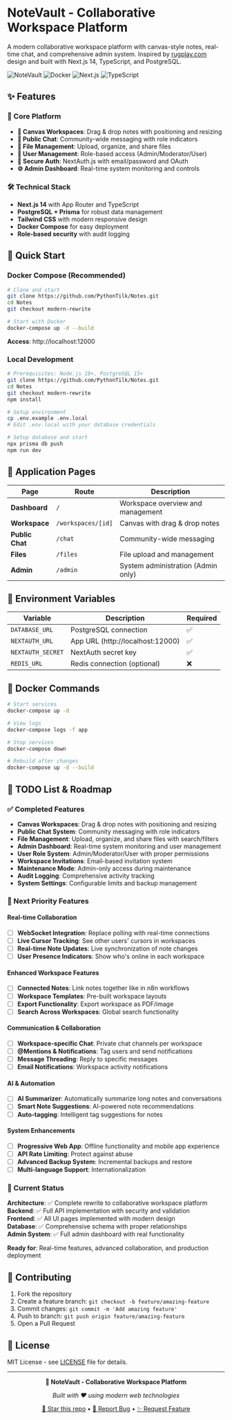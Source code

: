 # NoteVault - Collaborative Workspace Platform

A modern collaborative workspace platform with canvas-style notes, real-time chat, and comprehensive admin system. Inspired by [rugplay.com](https://rugplay.com/) design and built with Next.js 14, TypeScript, and PostgreSQL.

![NoteVault](https://img.shields.io/badge/Status-Production%20Ready-brightgreen)
![Docker](https://img.shields.io/badge/Docker-Supported-blue)
![Next.js](https://img.shields.io/badge/Next.js-14-black)
![TypeScript](https://img.shields.io/badge/TypeScript-5.0-blue)

## ✨ Features

### 🚀 Core Platform
- **🎨 Canvas Workspaces**: Drag & drop notes with positioning and resizing
- **💬 Public Chat**: Community-wide messaging with role indicators
- **📁 File Management**: Upload, organize, and share files
- **👥 User Management**: Role-based access (Admin/Moderator/User)
- **🔐 Secure Auth**: NextAuth.js with email/password and OAuth
- **⚙️ Admin Dashboard**: Real-time system monitoring and controls

### 🛠 Technical Stack
- **Next.js 14** with App Router and TypeScript
- **PostgreSQL + Prisma** for robust data management
- **Tailwind CSS** with modern responsive design
- **Docker Compose** for easy deployment
- **Role-based security** with audit logging

## 🚀 Quick Start

### Docker Compose (Recommended)

```bash
# Clone and start
git clone https://github.com/PythonTilk/Notes.git
cd Notes
git checkout modern-rewrite

# Start with Docker
docker-compose up -d --build
```

**Access**: http://localhost:12000

### Local Development

```bash
# Prerequisites: Node.js 18+, PostgreSQL 15+
git clone https://github.com/PythonTilk/Notes.git
cd Notes
git checkout modern-rewrite
npm install

# Setup environment
cp .env.example .env.local
# Edit .env.local with your database credentials

# Setup database and start
npx prisma db push
npm run dev
```

## 🎨 Application Pages

| Page | Route | Description |
|------|-------|-------------|
| **Dashboard** | `/` | Workspace overview and management |
| **Workspace** | `/workspaces/[id]` | Canvas with drag & drop notes |
| **Public Chat** | `/chat` | Community-wide messaging |
| **Files** | `/files` | File upload and management |
| **Admin** | `/admin` | System administration (Admin only) |

## 🔧 Environment Variables

| Variable | Description | Required |
|----------|-------------|----------|
| `DATABASE_URL` | PostgreSQL connection | ✅ |
| `NEXTAUTH_URL` | App URL (http://localhost:12000) | ✅ |
| `NEXTAUTH_SECRET` | NextAuth secret key | ✅ |
| `REDIS_URL` | Redis connection (optional) | ❌ |

## 🐳 Docker Commands

```bash
# Start services
docker-compose up -d

# View logs
docker-compose logs -f app

# Stop services
docker-compose down

# Rebuild after changes
docker-compose up -d --build
```

## 📝 TODO List & Roadmap

### ✅ Completed Features
- **Canvas Workspaces**: Drag & drop notes with positioning and resizing
- **Public Chat System**: Community messaging with role indicators
- **File Management**: Upload, organize, and share files with search/filters
- **Admin Dashboard**: Real-time system monitoring and user management
- **User Role System**: Admin/Moderator/User with proper permissions
- **Workspace Invitations**: Email-based invitation system
- **Maintenance Mode**: Admin-only access during maintenance
- **Audit Logging**: Comprehensive activity tracking
- **System Settings**: Configurable limits and backup management

### 🎯 Next Priority Features

#### Real-time Collaboration
- [ ] **WebSocket Integration**: Replace polling with real-time connections
- [ ] **Live Cursor Tracking**: See other users' cursors in workspaces
- [ ] **Real-time Note Updates**: Live synchronization of note changes
- [ ] **User Presence Indicators**: Show who's online in each workspace

#### Enhanced Workspace Features
- [ ] **Connected Notes**: Link notes together like in n8n workflows
- [ ] **Workspace Templates**: Pre-built workspace layouts
- [ ] **Export Functionality**: Export workspace as PDF/image
- [ ] **Search Across Workspaces**: Global search functionality

#### Communication & Collaboration
- [ ] **Workspace-specific Chat**: Private chat channels per workspace
- [ ] **@Mentions & Notifications**: Tag users and send notifications
- [ ] **Message Threading**: Reply to specific messages
- [ ] **Email Notifications**: Workspace activity notifications

#### AI & Automation
- [ ] **AI Summarizer**: Automatically summarize long notes and conversations
- [ ] **Smart Note Suggestions**: AI-powered note recommendations
- [ ] **Auto-tagging**: Intelligent tag suggestions for notes

#### System Enhancements
- [ ] **Progressive Web App**: Offline functionality and mobile app experience
- [ ] **API Rate Limiting**: Protect against abuse
- [ ] **Advanced Backup System**: Incremental backups and restore
- [ ] **Multi-language Support**: Internationalization

### 🚧 Current Status

**Architecture**: ✅ Complete rewrite to collaborative workspace platform  
**Backend**: ✅ Full API implementation with security and validation  
**Frontend**: ✅ All UI pages implemented with modern design  
**Database**: ✅ Comprehensive schema with proper relationships  
**Admin System**: ✅ Full admin dashboard with real functionality  

**Ready for**: Real-time features, advanced collaboration, and production deployment

## 🤝 Contributing

1. Fork the repository
2. Create a feature branch: `git checkout -b feature/amazing-feature`
3. Commit changes: `git commit -m 'Add amazing feature'`
4. Push to branch: `git push origin feature/amazing-feature`
5. Open a Pull Request

## 📄 License

MIT License - see [LICENSE](LICENSE) file for details.

---

<div align="center">

**🚀 NoteVault - Collaborative Workspace Platform**

*Built with ❤️ using modern web technologies*

[🌟 Star this repo](https://github.com/PythonTilk/Notes) • [🐛 Report Bug](https://github.com/PythonTilk/Notes/issues) • [✨ Request Feature](https://github.com/PythonTilk/Notes/issues)

</div>
